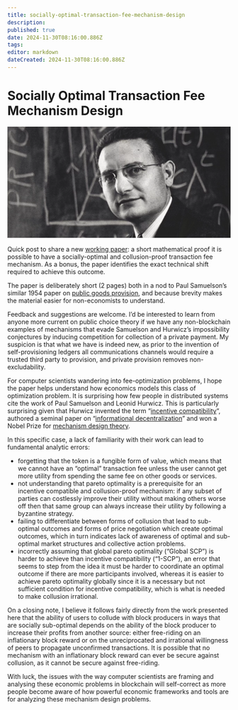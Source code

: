 ```yaml
---
title: socially-optimal-transaction-fee-mechanism-design
description: 
published: true
date: 2024-11-30T08:16:00.886Z
tags: 
editor: markdown
dateCreated: 2024-11-30T08:16:00.886Z
---
```



# Socially Optimal Transaction Fee Mechanism Design

![socially-optimal-transaction-fee-mechanism-design.webp](/blog/socially-optimal-transaction-fee-mechanism-design.webp)

Quick post to share a new [working paper](https://github.com/SaitoTech/working-paper): a short mathematical proof it is possible to have a socially-optimal and collusion-proof transaction fee mechanism. As a bonus, the paper identifies the exact technical shift required to achieve this outcome.

The paper is deliberately short (2 pages) both in a nod to Paul Samuelson’s similar 1954 paper on [public goods provision](https://gesd.free.fr/paulsam.pdf), and because brevity makes the material easier for non-economists to understand.

Feedback and suggestions are welcome. I’d be interested to learn from anyone more current on public choice theory if we have any non-blockchain examples of mechanisms that evade Samuelson and Hurwicz’s impossibility conjectures by inducing competition for collection of a private payment. My suspicion is that what we have is indeed new, as prior to the invention of self-provisioning ledgers all communications channels would require a trusted third party to provision, and private provision removes non-excludability.

For computer scientists wandering into fee-optimization problems, I hope the paper helps understand how economics models this class of optimization problem. It is surprising how few people in distributed systems cite the work of Paul Samuelson and Leonid Hurwicz. This is particularly surprising given that Hurwicz invented the term “[incentive compatibility](https://www.econbiz.de/Record/incentive-compatibility-and-the-bargaining-problem-hurwicz-leonid/10010254891)“, authored a seminal paper on “[informational decentralization](https://econpapers.repec.org/article/ucpecdecc/y_3a1973_3av_3a1_3ap_3a18-28.htm)” and won a Nobel Prize for [mechanism design theory](https://www.nobelprize.org/prizes/economic-sciences/2007/hurwicz/lecture/).

In this specific case, a lack of familiarity with their work can lead to fundamental analytic errors:

- forgetting that the token is a fungible form of value, which means that we cannot have an “optimal” transaction fee unless the user cannot get more utility from spending the same fee on other goods or services.
- not understanding that pareto optimality is a prerequisite for an incentive compatible and collusion-proof mechanism: if any subset of parties can costlessly improve their utility without making others worse off then that same group can always increase their utility by following a byzantine strategy.
- failing to differentiate between forms of collusion that lead to sub-optimal outcomes and forms of price negotiation which create optimal outcomes, which in turn indicates lack of awareness of optimal and sub-optimal market structures and collective action problems.
- incorrectly assuming that global pareto optimality (“Global SCP”) is harder to achieve than incentive compatibility (“1-SCP”), an error that seems to step from the idea it must be harder to coordinate an optimal outcome if there are more participants involved, whereas it is easier to achieve pareto optimality globally since it is a necessary but not sufficient condition for incentive compatibility, which is what is needed to make collusion irrational.

On a closing note, I believe it follows fairly directly from the work presented here that the ability of users to collude with block producers in ways that are socially sub-optimal depends on the ability of the block producer to increase their profits from another source: either free-riding on an inflationary block reward or on the unreciprocated and irrational willingness of peers to propagate unconfirmed transactions. It is possible that no mechanism with an inflationary block reward can ever be secure against collusion, as it cannot be secure against free-riding.

With luck, the issues with the way computer scientists are framing and analysing these economic problems in blockchain will self-correct as more people become aware of how powerful economic frameworks and tools are for analyzing these mechanism design problems.
